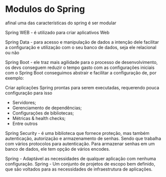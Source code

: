 <h1> Modulos do Spring </h1>

afinal uma das características do spring é ser modular

Spring WEB - é utilizado para criar aplicativos Web

Spring Data - para acesso e manipulação de dados a intenção dele facilitar a configuração e utilização com o seu banco de dados, seja ele relacional ou não

Spring Boot - ele traz mais agilidade para o processo de desenvolvimento, os devs conseguem reduzir o tempo gasto com as configurações iniciais com o Spring Boot conseguimos abstrair e facilitar a configuração de, por exemplo:

Criar aplicações Spring prontas para serem executadas, requerendo pouca configuração para isso

- Servidores; 
- Gerenciamento de dependências;
- Configurações de bibliotecas;
- Métricas & health checks;
- Entre outros

Spring Security - é uma biblioteca que fornece proteção, mas também autenticação, autorização e armazenamento de senhas. Sendo que trabalha com vários protocolos para autenticação. Para armazenar senhas em um banco de dados, ele tem opção de vários encodes.

Spring - Adaptável as necessidades de qualquer aplicação com nenhuma configuração.
Spring - Um conjunto de projetos de escopo bem definido, que são voltados para as necessidades de infraestrutura de aplicações.
